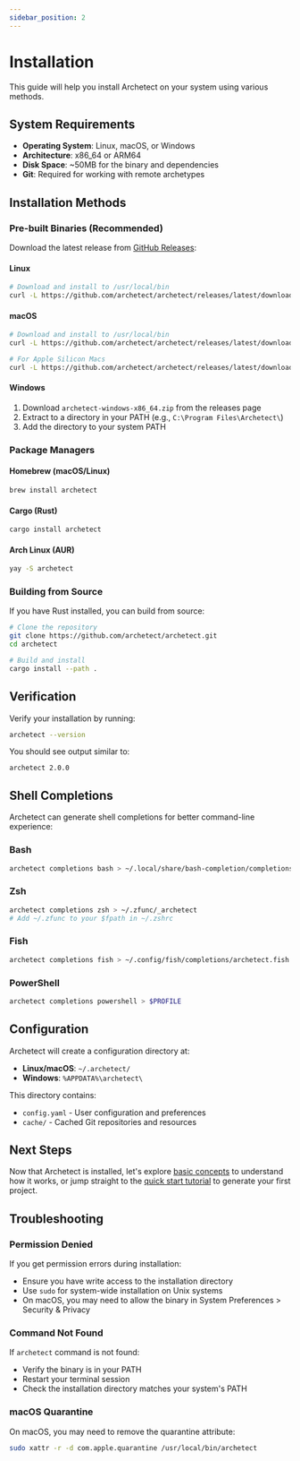 ```yaml
---
sidebar_position: 2
---
```


# Installation

This guide will help you install Archetect on your system using various methods.

## System Requirements

- **Operating System**: Linux, macOS, or Windows
- **Architecture**: x86_64 or ARM64
- **Disk Space**: ~50MB for the binary and dependencies
- **Git**: Required for working with remote archetypes

## Installation Methods

### Pre-built Binaries (Recommended)

Download the latest release from [GitHub Releases](https://github.com/archetect/archetect/releases):

#### Linux
```bash
# Download and install to /usr/local/bin
curl -L https://github.com/archetect/archetect/releases/latest/download/archetect-linux-x86_64.tar.gz | sudo tar xz -C /usr/local/bin
```

#### macOS
```bash
# Download and install to /usr/local/bin
curl -L https://github.com/archetect/archetect/releases/latest/download/archetect-macos-x86_64.tar.gz | sudo tar xz -C /usr/local/bin

# For Apple Silicon Macs
curl -L https://github.com/archetect/archetect/releases/latest/download/archetect-macos-arm64.tar.gz | sudo tar xz -C /usr/local/bin
```

#### Windows
1. Download `archetect-windows-x86_64.zip` from the releases page
2. Extract to a directory in your PATH (e.g., `C:\Program Files\Archetect\`)
3. Add the directory to your system PATH

### Package Managers

#### Homebrew (macOS/Linux)
```bash
brew install archetect
```

#### Cargo (Rust)
```bash
cargo install archetect
```

#### Arch Linux (AUR)
```bash
yay -S archetect
```

### Building from Source

If you have Rust installed, you can build from source:

```bash
# Clone the repository
git clone https://github.com/archetect/archetect.git
cd archetect

# Build and install
cargo install --path .
```

## Verification

Verify your installation by running:

```bash
archetect --version
```

You should see output similar to:
```
archetect 2.0.0
```

## Shell Completions

Archetect can generate shell completions for better command-line experience:

### Bash
```bash
archetect completions bash > ~/.local/share/bash-completion/completions/archetect
```

### Zsh
```bash
archetect completions zsh > ~/.zfunc/_archetect
# Add ~/.zfunc to your $fpath in ~/.zshrc
```

### Fish
```bash
archetect completions fish > ~/.config/fish/completions/archetect.fish
```

### PowerShell
```powershell
archetect completions powershell > $PROFILE
```

## Configuration

Archetect will create a configuration directory at:
- **Linux/macOS**: `~/.archetect/`
- **Windows**: `%APPDATA%\archetect\`

This directory contains:
- `config.yaml` - User configuration and preferences
- `cache/` - Cached Git repositories and resources

## Next Steps

Now that Archetect is installed, let's explore [basic concepts](./concepts) to understand how it works, or jump straight to the [quick start tutorial](./quick-start) to generate your first project.

## Troubleshooting

### Permission Denied
If you get permission errors during installation:
- Ensure you have write access to the installation directory
- Use `sudo` for system-wide installation on Unix systems
- On macOS, you may need to allow the binary in System Preferences > Security & Privacy

### Command Not Found
If `archetect` command is not found:
- Verify the binary is in your PATH
- Restart your terminal session
- Check the installation directory matches your system's PATH

### macOS Quarantine
On macOS, you may need to remove the quarantine attribute:
```bash
sudo xattr -r -d com.apple.quarantine /usr/local/bin/archetect
```